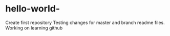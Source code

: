 # hello-world-
Create first repository
Testing changes for master and branch readme files.
Working on learning github
